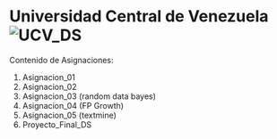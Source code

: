 # Universidad Central de Venezuela ![UCV_DS](https://compex.ciens.ucv.ve/producto/ciencia-de-los-datos/ "link Diplomado")  

Contenido de Asignaciones: 
1. Asignacion_01
2. Asignacion_02
3. Asignacion_03 (random data bayes)
4. Asignacion_04 (FP Growth)
5. Asignacion_05 (textmine)
6. Proyecto_Final_DS
